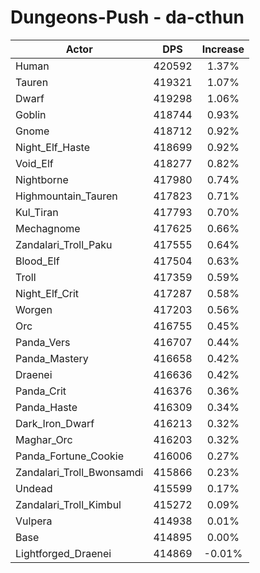 # Dungeons-Push - da-cthun
| Actor | DPS | Increase |
|---|:---:|:---:|
|Human|420592|1.37%|
|Tauren|419321|1.07%|
|Dwarf|419298|1.06%|
|Goblin|418744|0.93%|
|Gnome|418712|0.92%|
|Night_Elf_Haste|418699|0.92%|
|Void_Elf|418277|0.82%|
|Nightborne|417980|0.74%|
|Highmountain_Tauren|417823|0.71%|
|Kul_Tiran|417793|0.70%|
|Mechagnome|417625|0.66%|
|Zandalari_Troll_Paku|417555|0.64%|
|Blood_Elf|417504|0.63%|
|Troll|417359|0.59%|
|Night_Elf_Crit|417287|0.58%|
|Worgen|417203|0.56%|
|Orc|416755|0.45%|
|Panda_Vers|416707|0.44%|
|Panda_Mastery|416658|0.42%|
|Draenei|416636|0.42%|
|Panda_Crit|416376|0.36%|
|Panda_Haste|416309|0.34%|
|Dark_Iron_Dwarf|416213|0.32%|
|Maghar_Orc|416203|0.32%|
|Panda_Fortune_Cookie|416006|0.27%|
|Zandalari_Troll_Bwonsamdi|415866|0.23%|
|Undead|415599|0.17%|
|Zandalari_Troll_Kimbul|415272|0.09%|
|Vulpera|414938|0.01%|
|Base|414895|0.00%|
|Lightforged_Draenei|414869|-0.01%|
